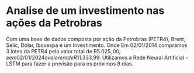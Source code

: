 # Analise de um investimento nas ações da Petrobras
Com uma base de dados composta por ação da Petrobras (PETR4), Brent, Selic, Dólar, Ibovespa e um Investimento. Onde 
Em 02/01/2014 compramos 3 lotes da PETR4 pelo valor total de R$5.025,00, e em 02/01/2024 o valor era de R$11.333,99. Utilizamos a Rede Neural Artificial - LSTM para fazer a previsão para os próximos 8 dias.
